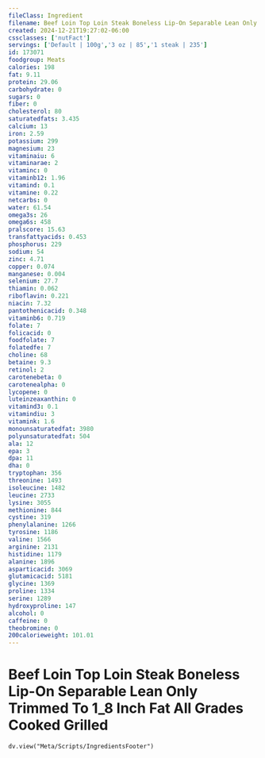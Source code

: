 ```yaml
---
fileClass: Ingredient
filename: Beef Loin Top Loin Steak Boneless Lip-On Separable Lean Only Trimmed To 1_8 Inch Fat All Grades Cooked Grilled
created: 2024-12-21T19:27:02-06:00
cssclasses: ['nutFact']
servings: ['Default | 100g','3 oz | 85','1 steak | 235']
id: 173071
foodgroup: Meats
calories: 198
fat: 9.11
protein: 29.06
carbohydrate: 0
sugars: 0
fiber: 0
cholesterol: 80
saturatedfats: 3.435
calcium: 13
iron: 2.59
potassium: 299
magnesium: 23
vitaminaiu: 6
vitaminarae: 2
vitaminc: 0
vitaminb12: 1.96
vitamind: 0.1
vitamine: 0.22
netcarbs: 0
water: 61.54
omega3s: 26
omega6s: 458
pralscore: 15.63
transfattyacids: 0.453
phosphorus: 229
sodium: 54
zinc: 4.71
copper: 0.074
manganese: 0.004
selenium: 27.7
thiamin: 0.062
riboflavin: 0.221
niacin: 7.32
pantothenicacid: 0.348
vitaminb6: 0.719
folate: 7
folicacid: 0
foodfolate: 7
folatedfe: 7
choline: 68
betaine: 9.3
retinol: 2
carotenebeta: 0
carotenealpha: 0
lycopene: 0
luteinzeaxanthin: 0
vitamind3: 0.1
vitamindiu: 3
vitamink: 1.6
monounsaturatedfat: 3980
polyunsaturatedfat: 504
ala: 12
epa: 3
dpa: 11
dha: 0
tryptophan: 356
threonine: 1493
isoleucine: 1482
leucine: 2733
lysine: 3055
methionine: 844
cystine: 319
phenylalanine: 1266
tyrosine: 1186
valine: 1566
arginine: 2131
histidine: 1179
alanine: 1896
asparticacid: 3069
glutamicacid: 5181
glycine: 1369
proline: 1334
serine: 1289
hydroxyproline: 147
alcohol: 0
caffeine: 0
theobromine: 0
200calorieweight: 101.01
---
```


# Beef Loin Top Loin Steak Boneless Lip-On Separable Lean Only Trimmed To 1_8 Inch Fat All Grades Cooked Grilled

```dataviewjs
dv.view("Meta/Scripts/IngredientsFooter")
```